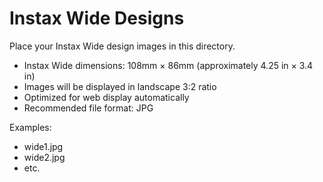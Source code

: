 # Instax Wide Designs

Place your Instax Wide design images in this directory.

- Instax Wide dimensions: 108mm × 86mm (approximately 4.25 in × 3.4 in)
- Images will be displayed in landscape 3:2 ratio
- Optimized for web display automatically
- Recommended file format: JPG

Examples:
- wide1.jpg
- wide2.jpg
- etc. 